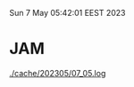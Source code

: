 Sun  7 May 05:42:01 EEST 2023
# JAM
<a href='./cache/202305/07_05.log'>./cache/202305/07_05.log</a>
